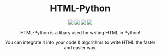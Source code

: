 <h1 align="center">HTML-Python</h1>
<p align="center">
  <image src="https://img.shields.io/badge/Implementation-Python%203.9-%2300A3E0?style=flat-square">
  <image src="https://img.shields.io/badge/version-0.5-blue">
  <image src="https://img.shields.io/badge/Work%20In%20Progress-Yes-success">
  <image src="https://img.shields.io/tokei/lines/github/xyLotus/HTMLPy?label=Total%20lines&style=flat-square">
</p>
<p align="center">HTML-Python is a libary used for writing HTML in Python!</p>
<p align="center">You can integrate it into your code & algorithms to write HTML the faster and easier way.</p>

